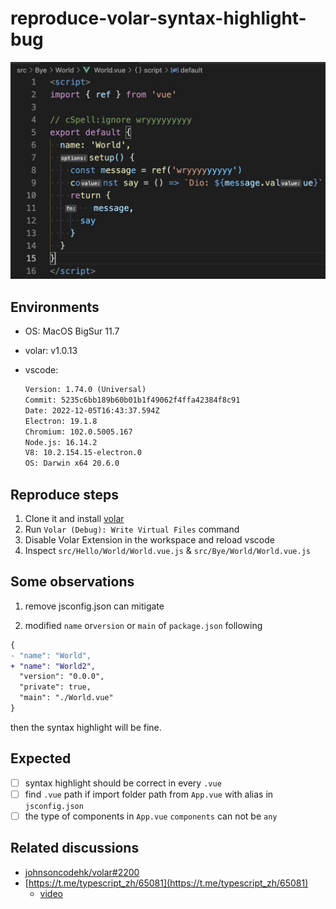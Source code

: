 # reproduce-volar-syntax-highlight-bug

![screenshot](screenshot.jpg)

## Environments

- OS: MacOS BigSur 11.7
- volar: v1.0.13
- vscode:

  ```txt
  Version: 1.74.0 (Universal)
  Commit: 5235c6bb189b60b01b1f49062f4ffa42384f8c91
  Date: 2022-12-05T16:43:37.594Z
  Electron: 19.1.8
  Chromium: 102.0.5005.167
  Node.js: 16.14.2
  V8: 10.2.154.15-electron.0
  OS: Darwin x64 20.6.0
  ```

## Reproduce steps

1. Clone it and install [volar](https://marketplace.visualstudio.com/items?itemName=Vue.volar)
2. Run `Volar (Debug): Write Virtual Files` command
3. Disable Volar Extension in the workspace and reload vscode
4. Inspect `src/Hello/World/World.vue.js` & `src/Bye/World/World.vue.js`

## Some observations

1. remove jsconfig.json can mitigate

2. modified `name` or`version` or `main` of `package.json` following

```diff
{
- "name": "World",
+ "name": "World2",
  "version": "0.0.0",
  "private": true,
  "main": "./World.vue"
}
```

then the syntax highlight will be fine.

## Expected

- [ ] syntax highlight should be correct in every `.vue`
- [ ] find `.vue` path if import folder path from `App.vue` with alias in `jsconfig.json`
- [ ] the type of components in `App.vue` `components` can not be `any`

## Related discussions

- [johnsoncodehk/volar#2200](https://github.com/johnsoncodehk/volar/issues/2200)
- [https://t.me/typescript_zh/65081](https://t.me/typescript_zh/65081)
  - [video](demo.mp4)
